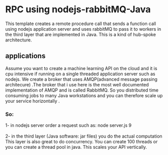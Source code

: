 # RPC using nodejs-rabbitMQ-Java
This template creates a remote procedure call that sends a function
call using nodejs application server and uses rabbitMQ to pass
it to workers in the third layer that are implemented in Java.
This is a kind of hub-spoke architecture.
## applications
Assume you want to create a machine learning API on the cloud
and it is cpu intensive if running on a single threaded application server
such as nodejs. We create a broker that uses AMQP(advanced message
passing architecure) .The broker that i use here is the most well documented
implementation of AMQP and is called RabbitMQ.
So you distributed time consuming jobs to many Java workstations and you 
can therefore scale up your service horizontally .

### So:
1- in nodejs server order a request such as:
node server.js 9  
<br>
2- in the third layer (Java software: jar files) you do the actual computation
This layer is also great to do concurrency. You can create 100 
threads or you can create a thread pool in java. This scales your API
vertically.
